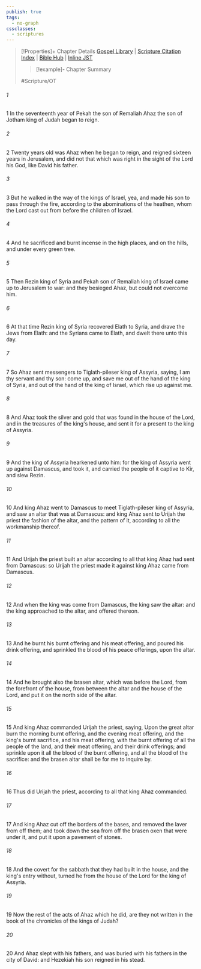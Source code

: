 ```yaml
---
publish: true
tags:
  - no-graph
cssclasses:
  - scriptures
---
```

>[!Properties]+ Chapter Details
>[Gospel Library](https://churchofjesuschrist.org/study/scriptures/ot/2-kgs/16?lang=eng)    |    [Scripture Citation Index](https://scriptures.byu.edu/#07010::c07010)    |    [Bible Hub](https://biblehub.com/2_kings/16.htm)    |    [Inline JST](https://scripturetoolbox.com/html/ic/2Kings/16.html)
>>[!example]- Chapter Summary
>> 
> 
>
>#Scripture/OT
###### 1
1 In the seventeenth year of Pekah the son of Remaliah Ahaz the son of Jotham king of Judah began to reign.
###### 2
2 Twenty years old was Ahaz when he began to reign, and reigned sixteen years in Jerusalem, and did not that which was right in the sight of the Lord his God, like David his father.
###### 3
3 But he walked in the way of the kings of Israel, yea, and made his son to pass through the fire, according to the abominations of the heathen, whom the Lord cast out from before the children of Israel.
###### 4
4 And he sacrificed and burnt incense in the high places, and on the hills, and under every green tree.
###### 5
5 Then Rezin king of Syria and Pekah son of Remaliah king of Israel came up to Jerusalem to war: and they besieged Ahaz, but could not overcome him.
###### 6
6 At that time Rezin king of Syria recovered Elath to Syria, and drave the Jews from Elath: and the Syrians came to Elath, and dwelt there unto this day.
###### 7
7 So Ahaz sent messengers to Tiglath-pileser king of Assyria, saying, I am thy servant and thy son: come up, and save me out of the hand of the king of Syria, and out of the hand of the king of Israel, which rise up against me.
###### 8
8 And Ahaz took the silver and gold that was found in the house of the Lord, and in the treasures of the king's house, and sent it for a present to the king of Assyria.
###### 9
9 And the king of Assyria hearkened unto him: for the king of Assyria went up against Damascus, and took it, and carried the people of it captive to Kir, and slew Rezin.
###### 10
10 And king Ahaz went to Damascus to meet Tiglath-pileser king of Assyria, and saw an altar that was at Damascus: and king Ahaz sent to Urijah the priest the fashion of the altar, and the pattern of it, according to all the workmanship thereof.
###### 11
11 And Urijah the priest built an altar according to all that king Ahaz had sent from Damascus: so Urijah the priest made it against king Ahaz came from Damascus.
###### 12
12 And when the king was come from Damascus, the king saw the altar: and the king approached to the altar, and offered thereon.
###### 13
13 And he burnt his burnt offering and his meat offering, and poured his drink offering, and sprinkled the blood of his peace offerings, upon the altar.
###### 14
14 And he brought also the brasen altar, which was before the Lord, from the forefront of the house, from between the altar and the house of the Lord, and put it on the north side of the altar.
###### 15
15 And king Ahaz commanded Urijah the priest, saying, Upon the great altar burn the morning burnt offering, and the evening meat offering, and the king's burnt sacrifice, and his meat offering, with the burnt offering of all the people of the land, and their meat offering, and their drink offerings; and sprinkle upon it all the blood of the burnt offering, and all the blood of the sacrifice: and the brasen altar shall be for me to inquire by.
###### 16
16 Thus did Urijah the priest, according to all that king Ahaz commanded.
###### 17
17 And king Ahaz cut off the borders of the bases, and removed the laver from off them; and took down the sea from off the brasen oxen that were under it, and put it upon a pavement of stones.
###### 18
18 And the covert for the sabbath that they had built in the house, and the king's entry without, turned he from the house of the Lord for the king of Assyria.
###### 19
19 Now the rest of the acts of Ahaz which he did, are they not written in the book of the chronicles of the kings of Judah?
###### 20
20 And Ahaz slept with his fathers, and was buried with his fathers in the city of David: and Hezekiah his son reigned in his stead.
